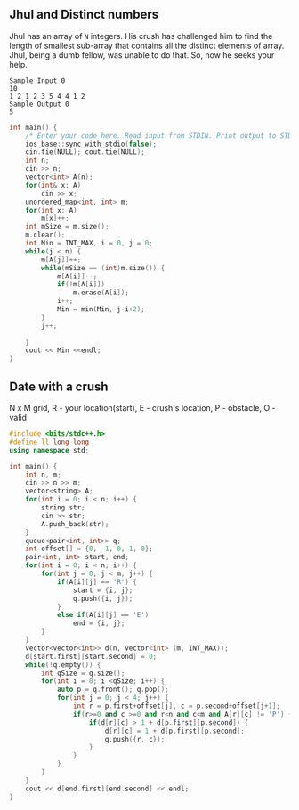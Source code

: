 ## Jhul and Distinct numbers
Jhul has an array of `N` integers. His crush has challenged him to find the length of smallest sub-array that contains all the distinct elements of array. Jhul, being a dumb fellow, was unable to do that. So, now he seeks your help.
```
Sample Input 0
10
1 2 1 2 3 5 4 4 1 2
Sample Output 0
5
```
```c++
int main() {
    /* Enter your code here. Read input from STDIN. Print output to STDOUT */  
    ios_base::sync_with_stdio(false);
    cin.tie(NULL); cout.tie(NULL);
    int n;
    cin >> n;
    vector<int> A(n);
    for(int& x: A)
        cin >> x;
    unordered_map<int, int> m;
    for(int x: A)
        m[x]++;
    int mSize = m.size();
    m.clear();
    int Min = INT_MAX, i = 0, j = 0;
    while(j < n) {
        m[A[j]]++;
        while(mSize == (int)m.size()) {
            m[A[i]]--;
            if(!m[A[i]])
                m.erase(A[i]);
            i++;
            Min = min(Min, j-i+2);
        }
        j++;
        
    }
    cout << Min <<endl;
}
```
## Date with a crush
N x M grid, R - your location(start), E - crush's location, P - obstacle, O - valid
```c++
#include <bits/stdc++.h>
#define ll long long
using namespace std;

int main() {
    int n, m;
    cin >> n >> m;
    vector<string> A;
    for(int i = 0; i < n; i++) {
        string str;
        cin >> str;
        A.push_back(str);
    }
    queue<pair<int, int>> q;
    int offset[] = {0, -1, 0, 1, 0};
    pair<int, int> start, end;
    for(int i = 0; i < n; i++) {
        for(int j = 0; j < m; j++) {
            if(A[i][j] == 'R') {
                start = {i, j};
                q.push({i, j});
            }
            else if(A[i][j] == 'E')
                end = {i, j};
        }
    }
    vector<vector<int>> d(n, vector<int> (m, INT_MAX));
    d[start.first][start.second] = 0;
    while(!q.empty()) {
        int qSize = q.size();
        for(int i = 0; i <qSize; i++) {
            auto p = q.front(); q.pop();
            for(int j = 0; j < 4; j++) {
                int r = p.first+offset[j], c = p.second+offset[j+1];
                if(r>=0 and c >=0 and r<n and c<m and A[r][c] != 'P') {
                    if(d[r][c] > 1 + d[p.first][p.second]) {
                        d[r][c] = 1 + d[p.first][p.second];
                        q.push({r, c});
                    }
                }
            }
        }
    }
    cout << d[end.first][end.second] << endl;
}
```
